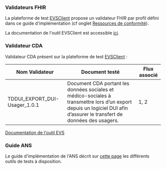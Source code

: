 ### Validateurs FHIR

La plateforme de test [EVSClient](https://interop.esante.gouv.fr/evs/fhir/validator.seam?standard=60) propose un validateur FHIR par profil défini dans ce guide d'implémentation (cf onglet <a href="artifacts.html">Ressources de conformité</a>).

La documentation de l'outil EVSClient est accessible [ici](https://interop.esante.gouv.fr/gazelle-documentation/EVS-Client/user.html).

### Validateur CDA

Validateur CDA présent sur la plateforme de test [EVSClient](https://interop.esante.gouv.fr/evs/cda/validator.seam?standard=44) :

| Nom Validateur | Document testé | Flux associé |
| --------------------------------------------------- | ----------------- | ----------------------------------------------------------------------------------------------------------------- |
| TDDUI_EXPORT_DUI-Usager_1.0.1 | Document CDA portant les données sociales et médico-sociales à transmettre lors d’un export depuis un logiciel DUI afin d’assurer le transfert de données des usagers.| 1, 2 |

[Documentation de l'outil EVS](https://interop.esante.gouv.fr/gazelle-documentation/EVS-Client/user.html)

### Guide ANS

Le guide d'implémentation de l'ANS décrit sur [cette page](https://interop.esante.gouv.fr/ig/documentation/tests.html) les différents outils de tests à disposition.